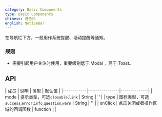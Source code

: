```yaml
---
category: Basic Components
type: Basic Components
chinese: 通告栏
english: NoticeBar
---
```


在导航栏下方，一般用作系统提醒、活动提醒等通知。

### 规则
- 需要引起用户关注时使用，重要级别低于 Modal ，高于 Toast。

## API

| 成员        | 说明           | 类型         | 默认值       |
|------------|----------------|--------------|
| mode    | 提示类型，可选`closable`,`link`   | String |  ''  |
| type    | 图标类型，可选`success`,`error`,`info`,`question`,`warn`  | String |  ''  |
| onClick    | 点击关闭或者操作区域的回调函数        | function |   |
